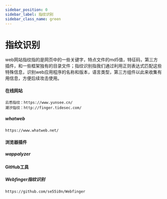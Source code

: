 ```yaml
---
sidebar_position: 0
sidebar_label: 指纹识别
sidebar_class_name: green
---
```


# **指纹识别**



web网站指纹指的是网页中的一些关键字，特点文件的md5值，特征码，第三方插件，和一些框架独有的目录文件；指纹识别指我们通过利用正则表达式匹配这些特殊信息，识别web应用程序的名称和版本，语言类型，第三方组件以此来收集有用信息，方便后续攻击使用。



#### 在线网站

```
云悉指纹：https://www.yunsee.cn/
潮汐指纹：http://finger.tidesec.com/
```



##### whatweb

```
https://www.whatweb.net/
```



#### 浏览器插件

##### wappalyzer



#### GitHub工具

##### Webfinger指纹识别

```
https://github.com/se55i0n/Webfinger
```

